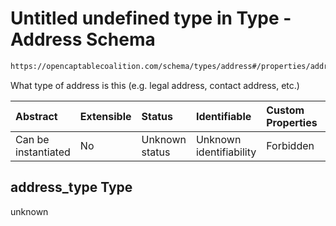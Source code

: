 # Untitled undefined type in Type - Address Schema

```txt
https://opencaptablecoalition.com/schema/types/address#/properties/address_type
```

What type of address is this (e.g. legal address, contact address, etc.)

| Abstract            | Extensible | Status         | Identifiable            | Custom Properties | Additional Properties | Access Restrictions | Defined In                                                                            |
| :------------------ | :--------- | :------------- | :---------------------- | :---------------- | :-------------------- | :------------------ | :------------------------------------------------------------------------------------ |
| Can be instantiated | No         | Unknown status | Unknown identifiability | Forbidden         | Allowed               | none                | [Address.schema.json*](../../schema/types/Address.schema.json "open original schema") |

## address_type Type

unknown
